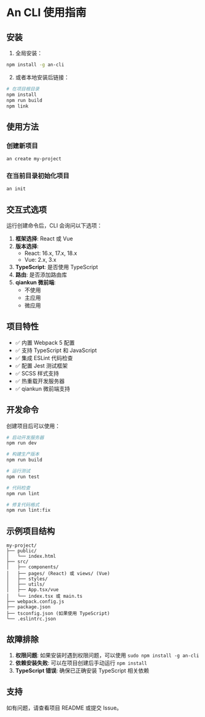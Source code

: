 # An CLI 使用指南

## 安装

1. 全局安装：
```bash
npm install -g an-cli
```

2. 或者本地安装后链接：
```bash
# 在项目根目录
npm install
npm run build
npm link
```

## 使用方法

### 创建新项目

```bash
an create my-project
```

### 在当前目录初始化项目

```bash
an init
```

## 交互式选项

运行创建命令后，CLI 会询问以下选项：

1. **框架选择**: React 或 Vue
2. **版本选择**: 
   - React: 16.x, 17.x, 18.x
   - Vue: 2.x, 3.x
3. **TypeScript**: 是否使用 TypeScript
4. **路由**: 是否添加路由库
5. **qiankun 微前端**: 
   - 不使用
   - 主应用
   - 微应用

## 项目特性

- ✅ 内置 Webpack 5 配置
- ✅ 支持 TypeScript 和 JavaScript
- ✅ 集成 ESLint 代码检查
- ✅ 配置 Jest 测试框架
- ✅ SCSS 样式支持
- ✅ 热重载开发服务器
- ✅ qiankun 微前端支持

## 开发命令

创建项目后可以使用：

```bash
# 启动开发服务器
npm run dev

# 构建生产版本
npm run build

# 运行测试
npm run test

# 代码检查
npm run lint

# 修复代码格式
npm run lint:fix
```

## 示例项目结构

```
my-project/
├── public/
│   └── index.html
├── src/
│   ├── components/
│   ├── pages/ (React) 或 views/ (Vue)
│   ├── styles/
│   ├── utils/
│   ├── App.tsx/vue
│   └── index.tsx 或 main.ts
├── webpack.config.js
├── package.json
├── tsconfig.json (如果使用 TypeScript)
└── .eslintrc.json
```

## 故障排除

1. **权限问题**: 如果安装时遇到权限问题，可以使用 `sudo npm install -g an-cli`
2. **依赖安装失败**: 可以在项目创建后手动运行 `npm install`
3. **TypeScript 错误**: 确保已正确安装 TypeScript 相关依赖

## 支持

如有问题，请查看项目 README 或提交 Issue。